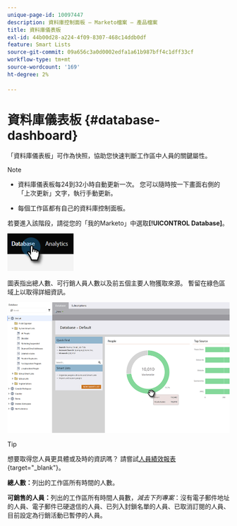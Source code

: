 ```yaml
---
unique-page-id: 10097447
description: 資料庫控制面板 — Marketo檔案 — 產品檔案
title: 資料庫儀表板
exl-id: 44b00d28-a224-4f09-8307-468c14ddb0df
feature: Smart Lists
source-git-commit: 09a656c3a0d0002edfa1a61b987bff4c1dff33cf
workflow-type: tm+mt
source-wordcount: '169'
ht-degree: 2%

---
```


# 資料庫儀表板 {#database-dashboard}

「資料庫儀表板」可作為快照，協助您快速判斷工作區中人員的關鍵屬性。

>[!NOTE]
>
>* 資料庫儀表板每24到32小時自動更新一次。 您可以隨時按一下畫面右側的「上次更新」文字，執行手動更新。
>
>* 每個工作區都有自己的資料庫控制面板。

若要進入該階段，請從您的「我的Marketo」中選取&#x200B;**[!UICONTROL Database]**。

![](assets/database-dashboard-1.png)

圖表指出總人數、可行銷人員人數以及前五個主要人物獲取來源。 暫留在綠色區域上以取得詳細資訊。

![](assets/database-dashboard-2.png)

>[!TIP]
>
>想要取得您人員更具體或及時的資訊嗎？ 請嘗試[人員績效報表](/help/marketo/product-docs/reporting/basic-reporting/report-types/people-performance-report.md){target="_blank"}。

**總人數：**&#x200B;列出的工作區所有時間的人數。

**可銷售的人員：**&#x200B;列出的工作區所有時間人員數，_減去下列專案_：沒有電子郵件地址的人員、電子郵件已硬退信的人員、已列入封鎖名單的人員、已取消訂閱的人員、目前設定為行銷活動已暫停的人員。
